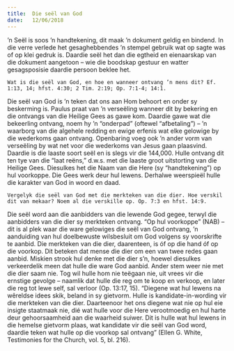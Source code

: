 ```yaml
---
title:  Die seël van God
date:   12/06/2018
---
```


’n Seël is soos ’n handtekening, dit maak ’n dokument geldig en bindend. In die verre verlede het gesaghebbendes ’n stempel gebruik wat op sagte was of op klei gedruk is. Daardie seël het dan die egtheid en eienaarskap van die dokument aangetoon – wie die boodskap gestuur en watter gesagsposisie daardie persoon beklee het. 

`Wat is die seël van God, en hoe en wanneer ontvang ’n mens dit? Ef. 1:13, 14; hfst. 4:30; 2 Tim. 2:19; Op. 7:1-4; 14:1.` 

Die seël van God is ’n teken dat ons aan Hom behoort en onder sy beskerming is. Paulus praat van ’n verseëling wanneer dit by bekering en die ontvangs van die Heilige Gees as gawe kom. Daardie gawe wat die bekeerling ontvang, noem hy ’n “onderpad” (oftewel “afbetaling”) – ’n waarborg van die algehele redding en ewige erfenis wat elke gelowige by die wederkoms gaan ontvang. Openbaring voeg ook ’n ander vorm van verseëling by wat net voor die wederkoms van Jesus gaan plaasvind. Daardie is die laaste soort seël en is slegs vir die 144,000. Hulle ontvang dit ten tye van die “laat reëns,” d.w.s. met die laaste groot uitstorting van die Heilige Gees. Diesulkes het die Naam van die Here (sy “handtekening”) op hul voorkoppe. Die Gees werk deur hul lewens. Derhalwe weerspieël hulle die karakter van God in woord en daad. 

`Vergelyk die seël van God met die merkteken van die dier. Hoe verskil dit van mekaar? Noem al die verskille op. Op. 7:3 en hfst. 14:9.` 

Die seël word aan die aanbidders van die lewende God gegee, terwyl die aanbidders van die dier sy merkteken ontvang. “Op hul voorkoppe” (NAB) – dit is al plek waar die ware gelowiges die seël van God ontvang, ’n aanduiding van hul doelbewuste wilsbesluit om God volgens sy voorskrifte te aanbid. Die merkteken van die dier, daarenteen, is óf op die hand óf op die voorkop. Dit beteken dat mense die dier om een van twee redes gaan aanbid. Miskien strook hul denke met die dier s’n, hoewel diesulkes verkeerdelik meen dat hulle die ware God aanbid. Ander stem weer nie met die dier saam nie. Tog wil hulle hom nie teëgaan nie, uit vrees vir die ernstige gevolge – naamlik dat hulle die reg om te koop en verkoop, en later die reg tot lewe self, sal verloor (Op. 13:17, 15). “Diegene wat hul lewens na wêreldse idees skik, beland in sy gietvorm. Hulle is kandidate-in-wording vir die merkteken van die dier. Daarteenoor het ons diegene wat nie op hul eie insigte staatmaak nie, dié wat hulle voor die Here verootmoedig en hul harte deur gehoorsaamheid aan die waarheid suiwer. Dit is hulle wat hul lewens in die hemelse gietvorm plaas, wat kandidate vir die seël van God word, daardie teken wat hulle op die voorkop sal ontvang” (Ellen G. White, Testimonies for the Church, vol. 5, bl. 216).